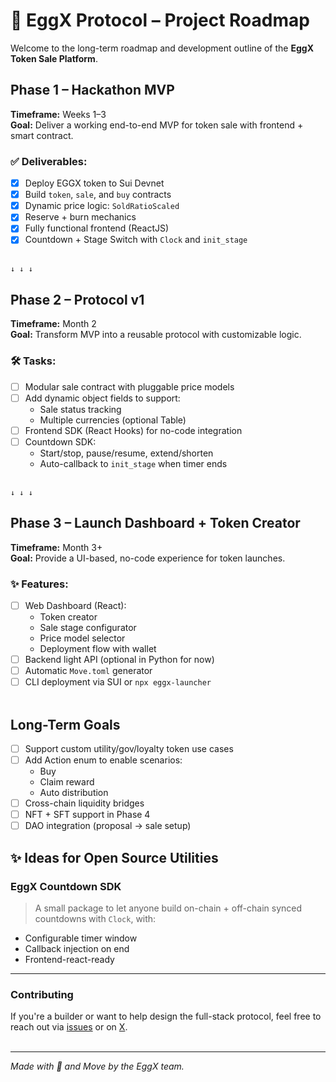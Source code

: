 # 🧭 EggX Protocol – Project Roadmap

Welcome to the long-term roadmap and development outline of the **EggX Token Sale Platform**.

## Phase 1 – Hackathon MVP

**Timeframe:** Weeks 1–3  
**Goal:** Deliver a working end-to-end MVP for token sale with frontend + smart contract.

### ✅ Deliverables:

- [x] Deploy EGGX token to Sui Devnet
- [x] Build `token`, `sale`, and `buy` contracts
- [x] Dynamic price logic: `SoldRatioScaled`
- [x] Reserve + burn mechanics
- [x] Fully functional frontend (ReactJS)
- [x] Countdown + Stage Switch with `Clock` and `init_stage`

<br> `↓ ↓ ↓`

## Phase 2 – Protocol v1

**Timeframe:** Month 2  
**Goal:** Transform MVP into a reusable protocol with customizable logic.

### 🛠 Tasks:

- [ ] Modular sale contract with pluggable price models
- [ ] Add dynamic object fields to support:
  - Sale status tracking
  - Multiple currencies (optional Table)
- [ ] Frontend SDK (React Hooks) for no-code integration
- [ ] Countdown SDK:
  - Start/stop, pause/resume, extend/shorten
  - Auto-callback to `init_stage` when timer ends

<br> `↓ ↓ ↓`

## Phase 3 – Launch Dashboard + Token Creator

**Timeframe:** Month 3+  
**Goal:** Provide a UI-based, no-code experience for token launches.

### ✨ Features:

- [ ] Web Dashboard (React):
  - Token creator
  - Sale stage configurator
  - Price model selector
  - Deployment flow with wallet
- [ ] Backend light API (optional in Python for now)
- [ ] Automatic `Move.toml` generator
- [ ] CLI deployment via SUI or `npx eggx-launcher` <br><br>

## Long-Term Goals

- [ ] Support custom utility/gov/loyalty token use cases
- [ ] Add Action enum to enable scenarios:
  - Buy
  - Claim reward
  - Auto distribution
- [ ] Cross-chain liquidity bridges
- [ ] NFT + SFT support in Phase 4
- [ ] DAO integration (proposal → sale setup)

## ✨ Ideas for Open Source Utilities

### EggX Countdown SDK

> A small package to let anyone build on-chain + off-chain synced countdowns with `Clock`, with:

- Configurable timer window
- Callback injection on end
- Frontend-react-ready

---

### Contributing

If you're a builder or want to help design the full-stack protocol, feel free to reach out via [issues](https://github.com/petushka1/eggx/issues) or on [X](https://x.com/EggX_). <br> <br>

---

_Made with 🥚 and Move by the EggX team._
